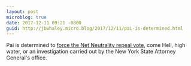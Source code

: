 ```yaml
---
layout: post
microblog: true
date: 2017-12-11 09:21 -0800
guid: http://jbwhaley.micro.blog/2017/12/11/pai-is-determined.html
---
```

Pai is determined to [force the Net Neutrality repeal vote](https://arstechnica.com/tech-policy/2017/12/fcc-chair-still-refuses-to-help-investigate-net-neutrality-comment-fraud/), come Hell, high water, or an investigation carried out by the New York State Attorney General's office.
